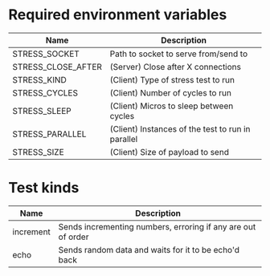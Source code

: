 # Required environment variables

| Name               | Description                                       |
| ------------------ | ------------------------------------------------- |
| STRESS_SOCKET      | Path to socket to serve from/send to              |
| STRESS_CLOSE_AFTER | (Server) Close after X connections                |
| STRESS_KIND        | (Client) Type of stress test to run               |
| STRESS_CYCLES      | (Client) Number of cycles to run                  |
| STRESS_SLEEP       | (Client) Micros to sleep between cycles           |
| STRESS_PARALLEL    | (Client) Instances of the test to run in parallel |
| STRESS_SIZE        | (Client) Size of payload to send                  |

# Test kinds

| Name      | Description                                                  |
| --------- | ------------------------------------------------------------ |
| increment | Sends incrementing numbers, erroring if any are out of order |
| echo      | Sends random data and waits for it to be echo'd back         |
